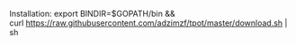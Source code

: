 Installation:
export BINDIR=$GOPATH/bin && \
curl  https://raw.githubusercontent.com/adzimzf/tpot/master/download.sh | sh
